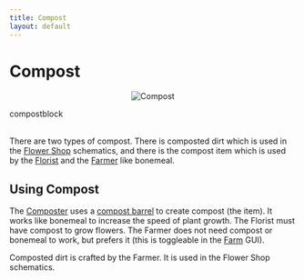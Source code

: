 ```yaml
---
title: Compost
layout: default
---
```

# Compost

<div class="infobox box text-center">
    <p style="text-align:center;"><img src="../../assets/images/items/compost.png" alt="Compost"></p>
    <recipe>compostblock</recipe>
</div>
<br>

There are two types of compost. There is composted dirt which is used in the [Flower Shop](../../source/buildings/flowershop) schematics, and there is the compost item which is used by the [Florist](../../source/workers/florist) and the [Farmer](../../source/workers/farmer) like bonemeal.
<br>

## Using Compost

The [Composter](../../source/workers/composter) uses a [compost barrel](../../source/items/compostbarrel) to create compost (the item). It works like bonemeal to increase the speed of plant growth. The Florist must have compost to grow flowers. The Farmer does not need compost or bonemeal to work, but prefers it (this is toggleable in the [Farm](../../source/buildings/farm&field) GUI).

Composted dirt is crafted by the Farmer. It is used in the Flower Shop schematics.
